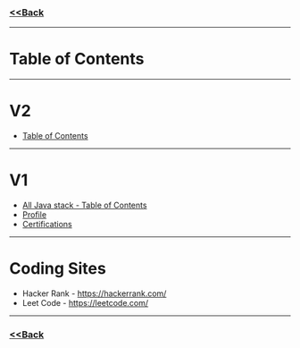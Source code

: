 ### [<<Back](https://github.com/avinashbabudonthu/java)
------
# Table of Contents
------
# V2
* [Table of Contents](java-v2/README.md)
------
# V1
* [All Java stack - Table of Contents](java/README.md#index)
* [Profile](java/profile.md)
* [Certifications](java/certifications.md)
------
# Coding Sites
* Hacker Rank - https://hackerrank.com/
* Leet Code - https://leetcode.com/
------
### [<<Back](https://github.com/avinashbabudonthu/java)